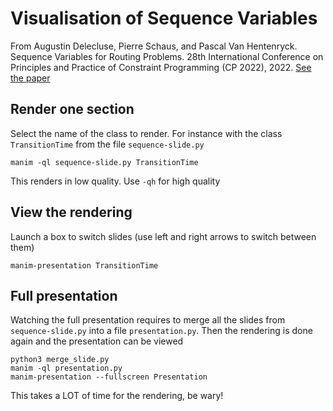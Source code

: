 # Visualisation of Sequence Variables

From Augustin Delecluse, Pierre Schaus, and Pascal Van Hentenryck. Sequence Variables for Routing Problems. 28th International Conference on Principles and Practice of Constraint Programming (CP 2022), 2022. 
[See the paper](https://drops.dagstuhl.de/opus/volltexte/2022/16648/)


## Render one section

Select the name of the class to render. For instance with the class `TransitionTime` from the file `sequence-slide.py` 

```
manim -ql sequence-slide.py TransitionTime
```

This renders in low quality. Use `-qh` for high quality

## View the rendering

Launch a box to switch slides (use left and right arrows to switch between them)

```
manim-presentation TransitionTime
```

## Full presentation

Watching the full presentation requires to merge all the slides from `sequence-slide.py` into a file `presentation.py`.
Then the rendering is done again and the presentation can be viewed

```
python3 merge_slide.py
manim -ql presentation.py
manim-presentation --fullscreen Presentation
```

This takes a LOT of time for the rendering, be wary!
